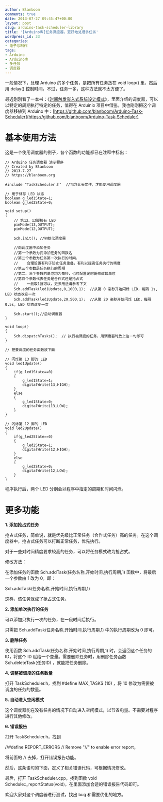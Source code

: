 ```yaml
---
author: Blanboom
comments: true
date: 2013-07-27 09:45:47+00:00
layout: post
slug: arduino-task-scheduler-library
title: '[Arduino库]任务调度器，更好地处理多任务'
wordpress_id: 33
categories:
- 电子与制作
tags:
- Arduino
- Arduino库
- 多任务
- 调度器
---
```


一般情况下，处理 Arduino 的多个任务，是把所有任务放在 void loop() 里，然后用 delay() 控制时间。不过，任务一多，这种方法就不太方便了。

最近刚刚看了一本书：《[时间触发嵌入式系统设计模式](http://book.douban.com/subject/1168618/)》，里面介绍的调度器，可以以特定的周期执行特定的任务，值得在 Arduinio 项目中借鉴。我也刚刚把这个调度器移植到 Arduino 中：[https://github.com/blanboom/Arduino-Task-Scheduler](https://github.com/blanboom/Arduino-Task-Scheduler)


# 基本使用方法


这是一个使用调度器的例子，各个函数的功能都已在注释中标出：
<!-- more -->

    
    // Arduino 任务调度器 演示程序
    // Created by Blanboom
    // 2013.7.27
    // https://blanboom.org
    
    #include "TaskScheduler.h"  //包含此头文件，才能使用调度器
    
    // 用于储存 LED 状态
    boolean g_led1State=1;
    boolean g_led2State=0;
    
    void setup()
    {
    	// 第12、13脚接有 LED
    	pinMode(13,OUTPUT);
    	pinMode(12,OUTPUT);
    
    	Sch.init(); //初始化调度器
    
    	//向调度器中添加任务
    	//第一个参数为要添加任务的函数名
    	//第二个参数为任务第一次执行的时间，
    	//    合理设置有利于防止任务重叠，有利以提高任务执行的精度
    	//第三个参数是任务执行的周期
    	//第二、三个参数的单位均为毫秒，也可配置定时器修改其单位
    	//第四个参数代表任务是合作式还是抢占式
    	//    一般取1就可以，更多用法请参考下文
    	Sch.addTask(led1Update,0,1000,1);  //从第 0 毫秒开始闪烁 LED，每隔 1s, LED 状态改变一次
    	Sch.addTask(led2Update,20,500,1);  //从第 20 毫秒开始闪烁 LED，每隔 0.5s, LED 状态改变一次
    
    	Sch.start();//启动调度器
    }
    
    void loop()
    {
    	Sch.dispatchTasks();  // 执行被调度的任务，用调度器时放上这一句即可
    }
    
    // 把要调度的任务函数放下面
    
    // 闪烁第 13 脚的 LED
    void led1Update()
    {
    	if(g_led1State==0)
    	{
    		g_led1State=1;
    		digitalWrite(13,HIGH);
    	}
    	else
    	{
    		g_led1State=0;
    		digitalWrite(13,LOW);
    	}
    }
    
    // 闪烁第 12 脚的 LED
    void led2Update()
    {
    	if(g_led2State==0)
    	{
    		g_led2State=1;
    		digitalWrite(12,HIGH);
    	}
    	else
    	{
    		g_led2State=0;
    		digitalWrite(12,LOW);
    	}
    }


程序执行后，两个 LED 分别会以程序中指定的周期和时间闪烁。


# 更多功能


**1. 添加抢占式任务**

抢占式任务，简单说，就是优先级比正常任务（合作式任务）高的任务。在这个调度器中，抢占式任务可以打断正常任务，优先执行。

对于一些对时间精度要求较高的任务，可以将任务模式改为抢占式。

修改方法：

在添加任务的函数 Sch.addTask(任务名称,开始时间,执行周期,1) 函数中，将最后一个参数由 1 改为 0，即：

Sch.addTask(任务名称,开始时间,执行周期,1)

这样，该任务就成了抢占式任务。

**2. 添加单次执行的任务**

可以添加只执行一次的任务，在一段时间后执行。

只需把 Sch.addTask(任务名称,开始时间,执行周期,1) 中的执行周期改为 0 即可。

**3. 删除任务**

使用函数 Sch.addTask(任务名称,开始时间,执行周期,1) 时，会返回这个任务的 ID，将这个 ID 赋给一个变量。需要删除任务时，用删除任务函数 Sch.deleteTask(任务ID) ，就能把任务删除。

**4. 调整被调度的任务数量**

打开 TaskScheduler.h，找到 #define MAX_TASKS (10) ，将 10 修改为需要被调度的任务的数量。

**5. 自动进入空闲模式**

这个调度器能在没有任务的情况下自动进入空闲模式，以节省电量。不需要对程序进行其他修改。

**6. 错误报告**

打开 TaskScheduler.h，找到

//#define REPORT_ERRORS // Remove "//" to enable error report，

将前面的 // 去掉，打开错误报告功能。

然后，这条语句的下面，定义了相关错误代码，可根据情况修改。

最后，打开 TaskScheduler.cpp，找到函数 void Schedule::_reportStatus(void)，在里面添加合适的错误报告代码即可。

欢迎大家对这个调度器进行测试，找出 bug 和需要优化的地方。
